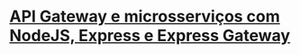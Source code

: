 # [API Gateway e microsserviços com NodeJS, Express e Express Gateway](https://medium.com/@giovanioliveira_/api-gateway-e-microsservi%C3%A7os-com-nodejs-express-e-express-gateway-564d3640a9e1)